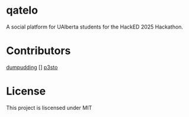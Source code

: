 # qatelo
A social platform for UAlberta students for the HackED 2025 Hackathon.

# Contributors
[dumpudding](https://github.com/dumpudding)
[]
[p3sto](https://github.com/p3sto)

# License
This project is liscensed under MIT